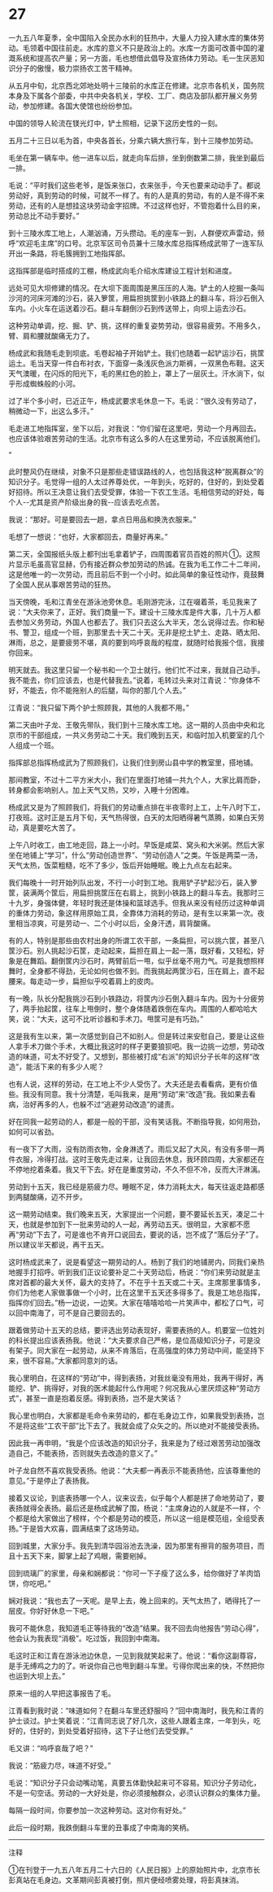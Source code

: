 # 27

一九五八年夏季，全中国陷入全民办水利的狂热中，大量人力投入建水库的集体劳动。毛领着中国往前走。水库的意义不只是政治上的。水库一方面可改善中国的灌溉系统和提高农产量；另一方面，毛也想借此倡导及宣扬体力劳动。毛一生厌恶知识分子的傲慢，极力崇扬农工苦干精神。

从五月中旬，北京西北郊地处明十三陵前的水库正在修建。北京市各机关，国务院本身及下属各个部委，中共中央各机关，学校、工厂、商店及部队都开展义务劳动，参加修建。各国大使馆也纷纷参加。

中国的领导人轮流在镁光灯中，铲土照相，记录下这历史性的一刻。

五月二十三日以毛为首，中央各首长，分乘六辆大旅行车，到十三陵参加劳动。

毛坐在第一辆车中。他一进车以后，就走向车后排，坐到倒数第二排，我坐到最后一排。

毛说：“平时我们这些老爷，是饭来张口，衣来张手，今天也要来动动手了。都说劳动好，真到劳动的时候，可就不一样了。有的人是真的劳动，有的人是不得不来劳动，还有的人是想挂这块劳动金字招牌。不过这样也好，不管抱着什么目的来，劳动总比不动手要好。”

到十三陵水库工地上，人潮汹涌，万头攒动。毛的座车一到，人群便欢声雷动，频呼“欢迎毛主席”的口号。北京军区司令员兼十三陵水库总指挥杨成武带了一连军队开出一条路，将毛簇拥到工地指挥部。

这指挥部是临时搭成的工棚，杨成武向毛介绍水库建设工程计划和进度。

远处可见大坝修建的情况。在大坝下面周围是黑压压的人海。铲土的人挖掘一条叫沙河的河床河滩的沙石，装入箩筐，用扁担挑筐到小铁路上的翻斗车，将沙石倒入车内。小火车在运送着沙石。翻斗车翻倒沙石到传送带上，向坝上运去沙石。

这种劳动单调，挖、掘、铲、挑，这样的重复姿势劳动，很容易疲劳。不用多久，臂、肩和腰就酸痛无力了。

杨成武和我随毛走到坝底。毛卷起袖子开始铲土。我们也随着一起铲运沙石，挑筐运土。毛当天穿一件白布衬衣，下面穿一条浅灰色派力斯裤，一双黑色布鞋。这天天气澳暖，在闪烁的阳光下，毛的黑红色的脸上，罩上了一层灰土。汗水淌下，似乎形成蜘蛛般的小河。

过了半个多小时，已近正午，杨成武要求毛休息一下。毛说：“很久没有劳动了，稍微动一下，出这么多汗。”

毛走进工地指挥室，坐下以后，对我说：“你们留在这里吧，劳动一个月再回去。也应该体验艰苦劳动的生活。北京市有这么多的人在这里劳动，不应该脱离他们。

”

此时整风仍在继续，对象不只是那些走错误路线的人，也包括我这种“脱离群众”的知识分子。毛觉得一组的人太过养尊处优，一年到头，吃好的，住好的，到处受着好招待。所以王决意让我们去受受罪，体验一下农工生活。毛相信劳动的好处，每个人--尤其是资产阶级出身的我--应该去吃点苦。

我说：“那好。可是要回去一趟，拿点日用品和换洗衣服来。”

毛想了一想说：“也好，大家都回去，商量好再来。”

第二天，全国报纸头版上都刊出毛拿着铲子，四周围着官员百姓的照片①。这照片显示毛虽高官显赫，仍有接近群众参加劳动的热诚。在我为毛工作二十二年间，这是他唯一的一次劳动，而且前后不到一个小时。如此简单的象征性动作，竟鼓舞了全国人民从事艰苦劳动的狂热。

当天傍晚，毛和江青坐在游泳池旁休息。毛刚游完泳，江在啜着茶，毛见我来了说：“大夫你来了，正好。我们商量一下。建设十三陵水库是件大事，几十万人都去参加义务劳动，外国人也都去了。我们只去这么大半天，怎么说得过去。你和秘书、警卫，组成一个班，到那里去十天二十天。无非是挖土铲土、走路、晒太阳、淋雨，总之，是要疲劳不堪，真的要到呜呼哀哉的程度，就随时给我报个信，我接你回来。

明天就去。我这里只留一个秘书和一个卫士就行。他们忙不过来，我就自己动手。我不能去，你们应该去，也是代替我去。”说着，毛转过头来对江青说：“你身体不好，不能去，你不能拖别人的后腿，叫你的那几个人去。”

江青说：“我只留下两个护士照顾我，其他的人我都不用。”

第二天由叶子龙、王敬先带队，我们到十三陵水库工地。这一期的人员由中央和北京市的干部组成，一共义务劳动二十天。我们晚到五天，和临时加入机要室的几个人组成一个班。

指挥部总指挥杨成武为了照顾我们，让我们住到房山县中学的教室里，搭地铺。

那间教室，不过十二平方米大小，我们在里面打地铺一共九个人，大家比肩而卧，转身都会影响别人。加上天气又热，又吵，入睡十分困难。

杨成武又是为了照顾我们，将我们的劳动重点排在半夜零时上工，上午八时下工，打夜班。这时正是五月下旬，天气热得很，白天的太阳晒得暑气蒸腾，如果白天劳动，真是要吃大苦了。

上午八时收工，由工地走回，路上一小时。早饭是咸菜、窝头和大米粥。然后大家坐在地铺上“学习”，什么“劳动创造世界”、“劳动创造人”之类。午饭是两菜一汤，天气太热，饭菜粗糙，吃不了多少，饭后开始睡眠。晚上九点左右起来。

我们每晚十一时开始列队出发，不行一小时到工地。我用铲子铲起沙石，装入箩筐，装满两个筐后，用扁担挑筐压在右肩上，挑到小铁路上的翻斗车去。我那时三十九岁，身强体健，年轻时我还是体操和篮球选手。但我从来没有经历过这种单调的重体力劳动，象这样用原始工具，全靠体力消耗的劳动，是有生以来第一次。夜里相当凉爽，可是劳动一、二个小时以后，全身汗透，肩背酸痛。

有的人，特别是那些由农村出身的所谓工农干部，一条扁担，可以挑六筐，甚至八筐沙石。别人挑起沙石筐，走动起来，扁担在肩上一起一落，既好看，又轻松，好象是在舞蹈。翻倒筐内沙石时，两臂前后一甩，似乎丝毫不用力气。可是我想照样舞时，全身都不得劲，无论如何也做不到。而我挑起两筐沙石，压在肩上，直不起腰来。每走动一步，扁担似乎咬着肩上的皮肉。

有一晚，队长分配我挑沙石到小铁路边，将筐内沙石倒入翻斗车内。因为十分疲劳了，两手抬起筐，往车上甩倒时，整个身体随着跌倒在车内。周围的人都哈哈大笑，说：“大夫，这可不比听诊器和手术刀。甩筐可是有巧劲。”

这是我有生以来，第一次感觉到自己不如别人。但是转过来安慰自己，要是让这些人拿手术刀做个手术，大概比我这时的样子更要狼狈吧。我一边挑一边想，劳动改造的味道，可太不好受了。又想到，那些被打成“右派”的知识分子长年的这样“改造”，能活下来的有多少人呢？

也有人说，这样的劳动，在工地上不少人受伤了。大夫还是去看看病，更有价值些。我没有同意。我十分清楚，毛叫我来，是用“劳动”来“改造”我。我如果去看病，治好再多的人，也躲不过“逃避劳动改造”的谴责。

好在同我一起劳动的人，都是一般的干部，没有笑话我。不断指导我，如何用劲，如何可以省劲。

有一夜下了大雨，没有防雨衣物，全身淋透了。雨后又起了大风，有没有多带一两件衣服，冷得打战。这时王敬先走过来，让我回去休息，我环顾四周，大家都还在不停地挖着条着。我又干下去。好在是重度劳动，不久不但不冷，反而大汗淋漓。

劳动到十五天，我已经是筋疲力尽。睡眠不足，体力消耗太大，每天往返走路都感到两腿酸痛，迈不开步。

这一期劳动结束。我们晚来五天，大家提出一个问题，要不要延长五天，凑足二十天，也就是参加到下一批来劳动的人一起，再劳动五天。很明显，大家都不愿再“劳动”下去了，可是谁也不肯开口说回去，要说的话，岂不成了“落后分子”了。所以建议半天都说，再干五天。

这时杨成武来了，说是看望这一期劳动的人。杨到了我们的地铺房内，同我们亲热地握手打招呼。听到我们正议论要补足二十天劳动后，杨说：“你们来劳动就是主席对首都的最大关怀，最大的支持了。不在乎十五天或二十天。主席那里事情多，你们为他老人家做事做一个小时，比在这里干五天还多得多了。我是工地总指挥，指挥你们回去。”杨一边说，一边笑。大家在嘻嘻哈哈一片笑声中，都松了口气，可以回中南海了，可不是自己要回去的。

跟着做劳动十五天的总结，要评选出劳动表现好，需要表扬的人。机要室一位姓刘的科长提出应该表扬我。他说：“大夫要求自己严格，是位高级知识分子，可是没有架子。同大家在一起劳动，从来不肯落后，在高强度的体力劳动中间，能坚持下来，很不容易。”大家都同意刘的话。

我心里明白，在这样的“劳动”中，得到表扬，对我丝毫没有用处，我再干得好，再能挖、铲、挑得好，对我的医术能起什么作用呢？何况我从心里厌烦这种“劳动方式”，甚至一直是抱着反感。得到表扬，岂不是大笑话？

我心里也明白，大家都是毛命令来劳动的，都在毛身边工作，如果我受到表扬，岂不是将这些“工农干部”比下去了。我就会成了众矢之的。所以绝对不能接受表扬。

因此我一再申明，“我是个应该改造的知识分子，我来是为了经过艰苦劳动加强改造自己，不能表扬，否则就失去改造的意义了。”

叶子龙自然不喜欢我受表扬。他说：“大夫都一再表示不能表扬他，应该尊重他的意见。”于是停止了表扬我。

接着又议论，到底表扬哪一个人，议来议去，似乎每个人都是拼了命地劳动了，要表扬就得全表扬。最后还是杨成武解了围，杨说：“主席身边的人就是不一样，个个都是给大家做出了榜样，个个都是劳动的模范，所以这一组是模范组，全组受表扬。”于是皆大欢喜，圆满结束了这场劳动。

回到城里，大家分手。我先到清华园浴池去洗澡，因为那里有擦背的服务项目，而且十五天下来，脚掌上起了鸡眼，需要剜掉。

回到琉璃厂的家里，母亲和娴都说：“你可一下子瘦了这么多，给你做好了羊肉馅饼，你吃吧。”

娴对我说：“我也去了一天呢。是早上去，晚上回来的。天气太热了，晒得托了一层皮。你好好休息一下吧。”

我可不能休息，我知道毛正等待我的“改造”结果。我不回去向他报告“劳动心得”，他会认为我表现“消极”。吃过饭，我回到中南海。

毛这时正和江青在游泳池边休息，一见到我就笑起来了。他说：“看你这副尊容，是手无缚鸡之力的了。听说你自己也甩到翻斗车里。亏得你爬出来的快，不然把你也运到大坝上去。”

原来一组的人早把这事报告了毛。

江青看到我时说：“味道如何？在翻斗车里还舒服吗？”回中南海时，我先和江青的护士谈过。护士笑着说：“江青同志说了好几次，这些人跟着主席，一年到头，吃好的，住好的，到处受着好招待，这下子让他们去受受罪。”

毛又讲：“呜呼哀哉了吧？”

我说：“筋疲力尽，味道不好受。”

毛说：“知识分子只会动嘴动笔，真要五体勤快起来可不容易。知识分子劳动化，不是一句空话。劳动的一大好处是，你必须接触群众，必须认识群众的集体力量。

每隔一段时间，你要参加一次这种劳动。这对你有好处。”

此后一段时期，我跌倒翻斗车里的丑事成了中南海的笑柄。

___________________________

注释

①在刊登于一九五八年五月二十六日的《人民日报》上的原始照片中，北京市长彭真站在毛身边。文革期间彭真被打倒，照片便经喷雾处理，将彭真抹消。
